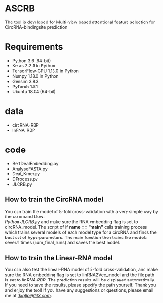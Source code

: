 # ASCRB
The tool is developed for Multi-view based attentional feature selection for CircRNA-bindingsite prediction
# Requirements
- Python 3.6 (64-bit)
- Keras 2.2.5 in Python
- TensorFlow-GPU 1.13.0 in Python
- Numpy 1.18.0 in Python
- Gensim 3.8.3
- PyTorch 1.8.1
- Ubuntu 18.04 (64-bit)
# data
- circRNA-RBP
- lnRNA-RBP 
# code
- BertDealEmbedding.py 
- AnalyseFASTA.py
- Deal_Kmer.py
- DProcess.py
- JLCRB.py
## How to train the CircRNA model
You can train the model of 5-fold cross-validation with a very simple way by the command blow:  
*Python JLCRB.py* and make sure the RNA embedding flag is set to circRNA_model. The script of if **name == "main"** calls training process which trains several models of each model type for a circRNA and finds the best set of hyperparameters. The main function then trains the models several times (num_final_runs) and saves the best model.
## How to train the Linear-RNA model
You can also test the linear-RNA model of 5-fold cross-validation, and make sure the RNA embedding flag is set to linRNA2Vec_model and the file path is set to *linRNA-RBP*.
The prediction results will be displayed automatically. If you need to save the results, please specify the path yourself. Thank you and enjoy the tool!
If you have any suggestions or questions, please email me at *dxqllp@163.com*.
